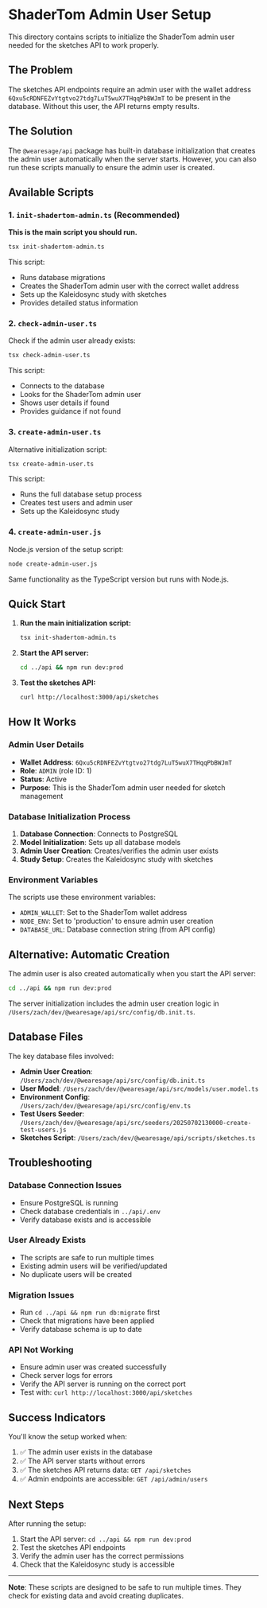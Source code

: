 # ShaderTom Admin User Setup

This directory contains scripts to initialize the ShaderTom admin user needed for the sketches API to work properly.

## The Problem

The sketches API endpoints require an admin user with the wallet address `6Qxu5cRDNFEZvYtgtvo27tdg7LuT5wuX7THqqPbBWJmT` to be present in the database. Without this user, the API returns empty results.

## The Solution

The `@wearesage/api` package has built-in database initialization that creates the admin user automatically when the server starts. However, you can also run these scripts manually to ensure the admin user is created.

## Available Scripts

### 1. `init-shadertom-admin.ts` (Recommended)
**This is the main script you should run.**

```bash
tsx init-shadertom-admin.ts
```

This script:
- Runs database migrations
- Creates the ShaderTom admin user with the correct wallet address
- Sets up the Kaleidosync study with sketches
- Provides detailed status information

### 2. `check-admin-user.ts`
Check if the admin user already exists:

```bash
tsx check-admin-user.ts
```

This script:
- Connects to the database
- Looks for the ShaderTom admin user
- Shows user details if found
- Provides guidance if not found

### 3. `create-admin-user.ts`
Alternative initialization script:

```bash
tsx create-admin-user.ts
```

This script:
- Runs the full database setup process
- Creates test users and admin user
- Sets up the Kaleidosync study

### 4. `create-admin-user.js`
Node.js version of the setup script:

```bash
node create-admin-user.js
```

Same functionality as the TypeScript version but runs with Node.js.

## Quick Start

1. **Run the main initialization script:**
   ```bash
   tsx init-shadertom-admin.ts
   ```

2. **Start the API server:**
   ```bash
   cd ../api && npm run dev:prod
   ```

3. **Test the sketches API:**
   ```bash
   curl http://localhost:3000/api/sketches
   ```

## How It Works

### Admin User Details
- **Wallet Address**: `6Qxu5cRDNFEZvYtgtvo27tdg7LuT5wuX7THqqPbBWJmT`
- **Role**: `ADMIN` (role ID: 1)
- **Status**: Active
- **Purpose**: This is the ShaderTom admin user needed for sketch management

### Database Initialization Process
1. **Database Connection**: Connects to PostgreSQL
2. **Model Initialization**: Sets up all database models
3. **Admin User Creation**: Creates/verifies the admin user exists
4. **Study Setup**: Creates the Kaleidosync study with sketches

### Environment Variables
The scripts use these environment variables:
- `ADMIN_WALLET`: Set to the ShaderTom wallet address
- `NODE_ENV`: Set to 'production' to ensure admin user creation
- `DATABASE_URL`: Database connection string (from API config)

## Alternative: Automatic Creation

The admin user is also created automatically when you start the API server:

```bash
cd ../api && npm run dev:prod
```

The server initialization includes the admin user creation logic in `/Users/zach/dev/@wearesage/api/src/config/db.init.ts`.

## Database Files

The key database files involved:
- **Admin User Creation**: `/Users/zach/dev/@wearesage/api/src/config/db.init.ts`
- **User Model**: `/Users/zach/dev/@wearesage/api/src/models/user.model.ts`
- **Environment Config**: `/Users/zach/dev/@wearesage/api/src/config/env.ts`
- **Test Users Seeder**: `/Users/zach/dev/@wearesage/api/src/seeders/20250702130000-create-test-users.js`
- **Sketches Script**: `/Users/zach/dev/@wearesage/api/scripts/sketches.ts`

## Troubleshooting

### Database Connection Issues
- Ensure PostgreSQL is running
- Check database credentials in `../api/.env`
- Verify database exists and is accessible

### User Already Exists
- The scripts are safe to run multiple times
- Existing admin users will be verified/updated
- No duplicate users will be created

### Migration Issues
- Run `cd ../api && npm run db:migrate` first
- Check that migrations have been applied
- Verify database schema is up to date

### API Not Working
- Ensure admin user was created successfully
- Check server logs for errors
- Verify the API server is running on the correct port
- Test with: `curl http://localhost:3000/api/sketches`

## Success Indicators

You'll know the setup worked when:
1. ✅ The admin user exists in the database
2. ✅ The API server starts without errors
3. ✅ The sketches API returns data: `GET /api/sketches`
4. ✅ Admin endpoints are accessible: `GET /api/admin/users`

## Next Steps

After running the setup:
1. Start the API server: `cd ../api && npm run dev:prod`
2. Test the sketches API endpoints
3. Verify the admin user has the correct permissions
4. Check that the Kaleidosync study is accessible

---

**Note**: These scripts are designed to be safe to run multiple times. They check for existing data and avoid creating duplicates.